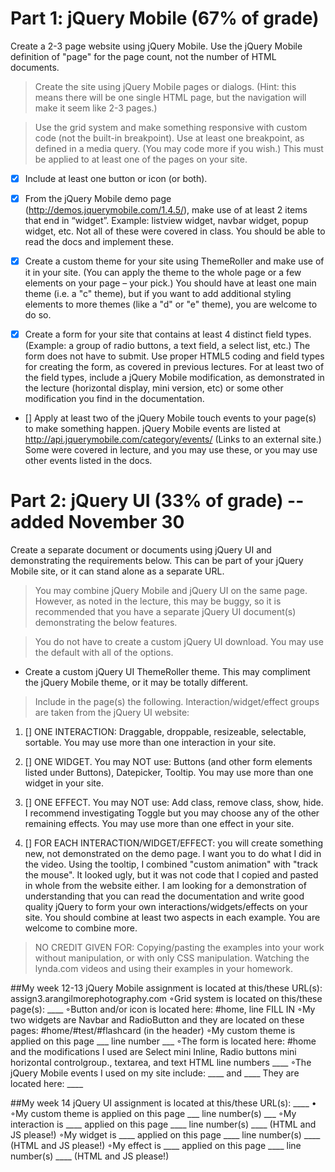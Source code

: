 # Part 1: jQuery Mobile (67% of grade)

Create a 2-3 page website using jQuery Mobile. Use the jQuery Mobile definition of "page" for the page count, not the number of HTML documents.

>Create the site using jQuery Mobile pages or dialogs.  (Hint: this means there will be one single HTML page, but the navigation will make it seem like 2-3 pages.)

> Use the grid system and make something responsive with custom code (not the built-in breakpoint). Use at least one breakpoint, as defined in a media query. (You may code more if you wish.) This must be applied to at least one of the pages on your site.

* [X] Include at least one button or icon (or both).

* [X] From the jQuery Mobile demo page (http://demos.jquerymobile.com/1.4.5/), make use of at least 2 items that end in “widget”. Example: listview widget, navbar widget, popup widget, etc. Not all of these were covered in class. You should be able to read the docs and implement these.

* [X] Create a custom theme for your site using ThemeRoller and make use of it in your site. (You can apply the theme to the whole page or a few elements on your page – your pick.) You should have at least one main theme (i.e. a "c" theme), but if you want to add additional styling elements to more themes (like a "d" or "e" theme), you are welcome to do so.

* [X] Create a form for your site that contains at least 4 distinct field types. (Example: a group of radio buttons, a text field, a select list, etc.) The form does not have to submit. Use proper HTML5 coding and field types for creating the form, as covered in previous lectures. For at least two of the field types, include a jQuery Mobile modification, as demonstrated in the lecture (horizontal display, mini version, etc) or some other modification you find in the documentation.

* [] Apply at least two of the jQuery Mobile touch events to your page(s) to make something happen. jQuery Mobile events are listed at http://api.jquerymobile.com/category/events/ (Links to an external site.) Some were covered in lecture, and you may use these, or you may use other events listed in the docs.

# Part 2: jQuery UI (33% of grade) -- added November 30

Create a separate document or documents using jQuery UI and demonstrating the requirements below. This can be part of your jQuery Mobile site, or it can stand alone as a separate URL.

> You may combine jQuery Mobile and jQuery UI on the same page. However, as noted in the lecture, this may be buggy, so it is recommended that you have a separate jQuery UI document(s) demonstrating the below features.

> You do not have to create a custom jQuery UI download. You may use the default with all of the options.

* Create a custom jQuery UI ThemeRoller theme. This may compliment the jQuery Mobile theme, or it may be totally different.

> Include in the page(s) the following. Interaction/widget/effect groups are taken from the jQuery UI website:

1. [] ONE INTERACTION: Draggable, droppable, resizeable, selectable, sortable. You may use more than one interaction in your site.

2. [] ONE WIDGET. You may NOT use: Buttons (and other form elements listed under Buttons), Datepicker, Tooltip. You may use more than one widget in your site. 

3. [] ONE EFFECT. You may NOT use: Add class, remove class, show, hide. I recommend investigating Toggle but you may choose any of the other remaining effects. You may use more than one effect in your site. 

4. [] FOR EACH INTERACTION/WIDGET/EFFECT: you will create something new, not demonstrated on the demo page. I want you to do what I did in the video. Using the tooltip, I combined "custom animation" with "track the mouse". It looked ugly, but it was not code that I copied and pasted in whole from the website either. I am looking for a demonstration of understanding that you can read the documentation and write good quality jQuery to form your own interactions/widgets/effects on your site. You should combine at least two aspects in each example. You are welcome to combine more.

> NO CREDIT GIVEN FOR: Copying/pasting the examples into your work without manipulation, or with only CSS manipulation. Watching the lynda.com videos and using their examples in your homework.

##My week 12-13 jQuery Mobile assignment is located at this/these URL(s): assign3.arangilmorephotography.com
◦Grid system is located on this/these page(s): ____
◦Button and/or icon is located here: #home, line FILL IN
◦My two widgets are Navbar and RadioButton and they are located on these pages: #home/#test/#flashcard (in the header)
◦My custom theme is applied on this page ___ line number ___ 
◦The form is located here: #home and the modifications I used are Select mini Inline,  Radio buttons mini horizontal controlgroup., textarea, and text HTML line numbers ____
◦The jQuery Mobile events I used on my site include: ____ and ____ They are located here: ____

##My week 14 jQuery UI assignment is located at this/these URL(s): ____
• ◦My custom theme is applied on this page ___ line number(s) ___ 
◦My interaction is ____ applied on this page ____ line number(s) ____ (HTML and JS please!)
◦My widget is ____ applied on this page ____ line number(s) ____ (HTML and JS please!) 
◦My effect is ____ applied on this page ____ line number(s) ____ (HTML and JS please!)

